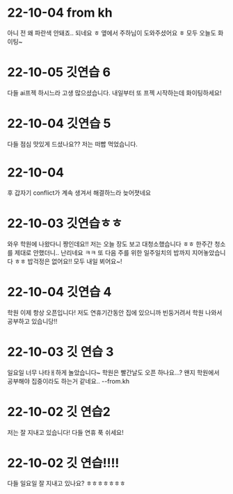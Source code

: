 # 22-10-04 from kh
아니 전 왜 파란색 안돼죠..
되네요 ㅎ 옆에서 주하님이 도와주셨어요 ㅎ
모두 오늘도 화이팅~

# 22-10-05 깃연습 6
다들 ai프젝 하시느라 고생 많으셨습니다. 
내일부터 또 프젝 시작하는데 화이팅하세요!

# 22-10-04 깃연습 5
다들 점심 맛있게 드셨나요?? 
저는 떠빱 먹었습니다.

# 22-10-04
후 갑자기 conflict가 계속 생겨서 해결하느라 늦어졋네요

# 22-10-03 깃연습ㅎㅎ
와우 학원에 나왔다니 짱인데요!!
저는 오늘 장도 보고 대청소했습니다 ㅎㅎ
한주간 청소를 제대로 안했더니.. 난리네요 ㅋㅋ
또 다음 주를 위한 일주일치의 밥까지 지어놓았습니다 ㅎㅎ 밥걱정은 없어요!!
모두 내일 뵈어요~!

# 22-10-04 깃연습 4

학원 이제 항상 오픈입니다!
저도 연휴기간동안 집에 있으니까 빈둥거려서
학원 나와서 공부하고 있습니당!!

# 22-10-03 깃 연습 3

일요일 너무 나타ㅐ하게 놀았습니다~
학원은 빨간날도 오픈 하나요...?
왠지 학원에서 공부해야 집중이라도 하는거 같네요..
--from.kh

# 22-10-02 깃 연습2

저는 잘 지내고 있습니다! 다들 연휴 푹 쉬세요!

# 22-10-02 깃 연습!!!!

다들 일요일 잘 지내고 있나요?
ㅎㅎㅎㅎㅎㅎㅎ
